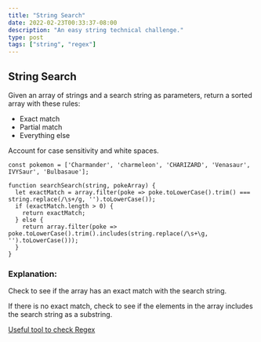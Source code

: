 ```yaml
---
title: "String Search"
date: 2022-02-23T00:33:37-08:00
description: "An easy string technical challenge."
type: post
tags: ["string", "regex"]
---
```


## String Search

Given an array of strings and a search string as parameters, return a sorted array with these rules:
* Exact match
* Partial match
* Everything else

Account for case sensitivity and white spaces.

 ```
 const pokemon = ['Charmander', 'charmeleon', 'CHARIZARD', 'Venasaur', IVYSaur', 'Bulbasaue'];

 function searchSearch(string, pokeArray) {
   let exactMatch = array.filter(poke => poke.toLowerCase().trim() === string.replace(/\s+/g, '').toLowerCase());
   if (exactMatch.length > 0) {
     return exactMatch;
   } else {
     return array.filter(poke => poke.toLowerCase().trim().includes(string.replace(/\s+\g, '').toLowerCase()));
   }
 }
 ```

 ### Explanation:
 Check to see if the array has an exact match with the search string.

 If there is no exact match, check to see if the elements in the array includes the search string as a substring.


[Useful tool to check Regex](https://regex101.com/)
